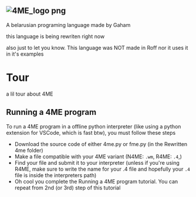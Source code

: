 ![4ME_logo png](https://github.com/Thevitebsk/4me/assets/155390134/07594789-55eb-4dab-bdac-243bf111f305)
----
A belarusian programing language made by Gaham

this language is being rewriten right now

also just to let you know. This language was NOT made in Roff nor it uses it in it's examples

# Tour
a lil tour about 4ME
## Running a 4ME program
To run a 4ME program in a offline python interpreter (like using a python extension for VSCode, which is fast btw), you must follow these steps

* Download the source code of either 4me.py or fme.py (in the Rewritten 4me folder)
* Make a file compatible with your 4ME variant (N4ME: `.wm`, R4ME: `.4`,)
* Find your file and submit it to your interpreter (unless if you're using R4ME, make sure to write the name for your .4 file and hopefully your `.4` file is inside the interpreters path)
* Oh cool you complete the Running a 4ME program tutorial. You can repeat from 2nd (or 3rd) step of this tutorial